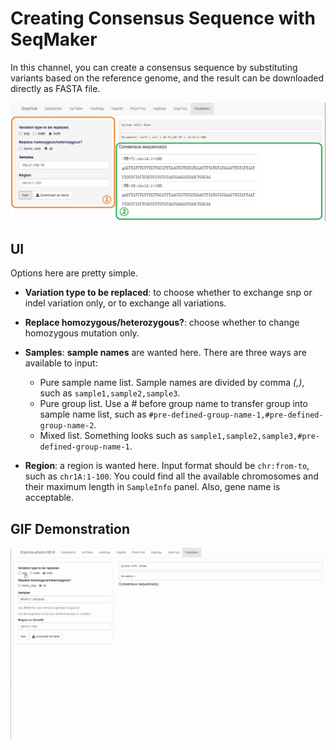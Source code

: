# Creating Consensus Sequence with SeqMaker

In this channel, you can create a consensus sequence by substituting variants based on the reference genome, and the result can be downloaded directly as FASTA file.

![SeqMaker tag](./../img/SeqMaker-1.jpg)

## UI

Options here are pretty simple.

- **Variation type to be replaced**: to choose whether to exchange snp or indel variation only, or to exchange all variations.

- **Replace homozygous/heterozygous?**: choose whether to change homozygous mutation only.

- **Samples**: **sample names** are wanted here. There are three ways are available to input:
	- Pure sample name list. Sample names are divided by comma *(,)*, such as `sample1,sample2,sample3`.
	- Pure group list. Use a *#* before group name to transfer group into sample name list, such as `#pre-defined-group-name-1,#pre-defined-group-name-2`. 
	- Mixed list. Something looks such as `sample1,sample2,sample3,#pre-defined-group-name-1`.

- **Region**: a region is wanted here. Input format should be `chr:from-to`, such as `chr1A:1-100`. You could find all the available chromosomes and their maximum length in `SampleInfo` panel. Also, gene name is acceptable.

## GIF Demonstration

![GIF Demonstration of SeqMaker](./../img/SeqMaker-0.gif)